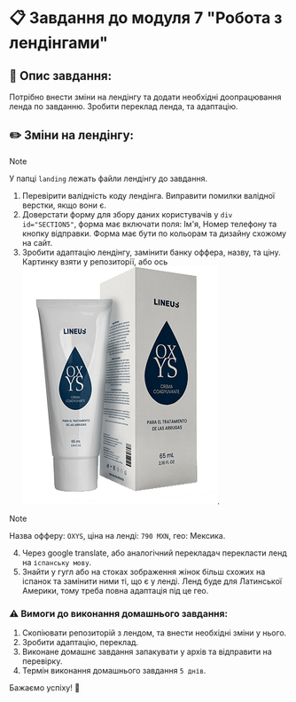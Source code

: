 # 📋 Завдання до модуля 7 "Робота з лендінгами"

## 📄 Опис завдання:

Потрібно внести зміни на лендінгу та додати необхідні доопрацювання ленда по завданню. Зробити переклад ленда, та адаптацію.

## ✏️ Зміни на лендінгу:

> [!NOTE]
> У папці `landing` лежать файли лендінгу до завдання.

1. Перевірити валідність коду лендінга. Виправити помилки валідної верстки, якщо вони є.
2. Доверстати форму для збору даних користувачів у `div id="SECTION5"`, форма має включати поля: Ім'я, Номер телефону та кнопку відправки. Форма має бути по кольорам та дизайну схожому на сайт.
3. Зробити адаптацію лендінгу, замінити банку оффера, назву, та ціну. Картинку взяти у репозиторії, або ось ![картинку](products.png).
> [!NOTE]
> Назва офферу: `OXYS`, ціна на ленді: `790 MXN`, гео: Мексика.

4. Через google translate, або аналогічний перекладач перекласти ленд на `іспанську мову`.
5. Знайти у гугл або на стоках зображення жінок більш схожих на іспанок та замінити ними ті, що є у ленді. Ленд буде для Латинської Америки, тому треба повна адаптація під це гео.

### ⚠️ Вимоги до виконання домашнього завдання:
1. Скопіювати репозиторій з лендом, та внести необхідні зміни у нього.
2. Зробити адаптацію, переклад.
3. Виконане домашнє завдання запакувати у архів та відправити на перевірку.
4. Термін виконання домашнього завдання `5 днів`.

Бажаємо успіху! 🚀

